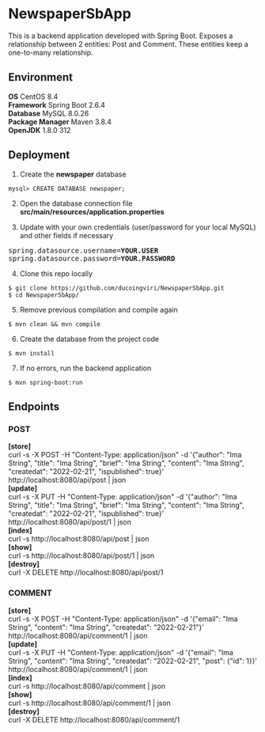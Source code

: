 # NewspaperSbApp

This is a backend application developed with Spring Boot.
Exposes a relationship between 2 entities: Post and Comment.
These entities keep a one-to-many relationship.

## Environment

**OS** CentOS 8.4  
**Framework** Spring Boot 2.6.4  
**Database** MySQL 8.0.26  
**Package Manager** Maven 3.8.4  
**OpenJDK** 1.8.0 312  

## Deployment

1. Create the **newspaper** database
```
mysql> CREATE DATABASE newspaper;
```
2. Open the database connection file **src/main/resources/application.properties** 

3. Update with your own credentials (user/password for your local MySQL) and other fields if necessary
<pre>
spring.datasource.username=<b>YOUR.USER</b>
spring.datasource.password=<b>YOUR.PASSWORD</b>
</pre>

4. Clone this repo locally
```
$ git clone https://github.com/ducoingviri/NewspaperSbApp.git
$ cd NewspaperSbApp/
```

5. Remove previous compilation and compile again
```
$ mvn clean && mvn compile
```
6. Create the database from the project code
```
$ mvn install
```
7. If no errors, run the backend application
```
$ mvn spring-boot:run
```

## Endpoints

### POST

**[store]**<br>
curl -s -X POST -H "Content-Type: application/json" -d '{"author": "Ima String", "title": "Ima String", "brief": "Ima String", "content": "Ima String", "createdat": "2022-02-21", "ispublished": true}' http://localhost:8080/api/post | json
<br>
**[update]**<br>
curl -s -X PUT -H "Content-Type: application/json" -d '{"author": "Ima String", "title": "Ima String", "brief": "Ima String", "content": "Ima String", "createdat": "2022-02-21", "ispublished": true}' http://localhost:8080/api/post/1 | json
<br>
**[index]**<br>
curl -s http://localhost:8080/api/post | json
<br>
**[show]**<br>
curl -s http://localhost:8080/api/post/1 | json
<br>
**[destroy]**<br>
curl -X DELETE http://localhost:8080/api/post/1

### COMMENT

**[store]**<br>
curl -s -X POST -H "Content-Type: application/json" -d '{"email": "Ima String", "content": "Ima String", "createdat": "2022-02-21"}' http://localhost:8080/api/comment/1 | json
<br>
**[update]**<br>
curl -s -X PUT -H "Content-Type: application/json" -d '{"email": "Ima String", "content": "Ima String", "createdat": "2022-02-21", "post": {"id": 1}}' http://localhost:8080/api/comment/1 | json
<br>
**[index]**<br>
curl -s http://localhost:8080/api/comment | json
<br>
**[show]**<br>
curl -s http://localhost:8080/api/comment/1 | json
<br>
**[destroy]**<br>
curl -X DELETE http://localhost:8080/api/comment/1
